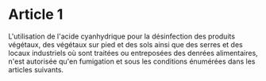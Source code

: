 # Article 1

L'utilisation de l'acide cyanhydrique pour la désinfection des produits végétaux, des végétaux sur pied et des sols ainsi que des serres et des locaux industriels où sont traitées ou entreposées des denrées alimentaires, n'est autorisée qu'en fumigation et sous les conditions énumérées dans les articles suivants.
